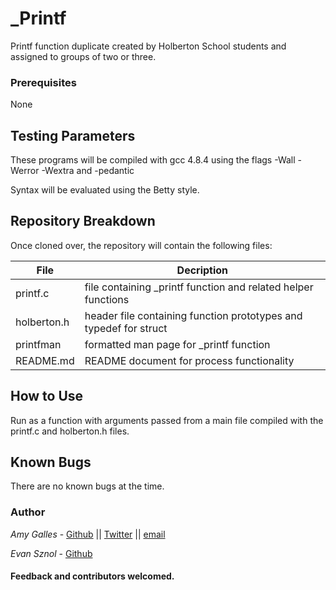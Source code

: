 # _Printf

Printf function duplicate created by Holberton School students and assigned to groups of two or three.

### Prerequisites

None

## Testing Parameters

These programs will be compiled with gcc 4.8.4 using the flags -Wall -Werror -Wextra and -pedantic

Syntax will be evaluated using the Betty style.

## Repository Breakdown
Once cloned over, the repository will contain the following files:

|   **File**    |  **Decription**                       |
|---------------|---------------------------------------|
| printf.c | file containing _printf function and related helper functions |
| holberton.h | header file containing function prototypes and typedef for struct |
| printfman | formatted man page for _printf function |
| README.md | README document for process functionality |

## How to Use
Run as a function with arguments passed from a main file compiled with the printf.c and holberton.h files.

## Known Bugs
There are no known bugs at the time.

### Author
*Amy Galles* - [Github](https://github.com/AmyLGalles) || [Twitter](https://twitter.com/AmyLGalles) || [email](273@holbertonschool.com)

*Evan Sznol* - [Github](https://github.com/IOLevi)

#### Feedback and contributors welcomed.
